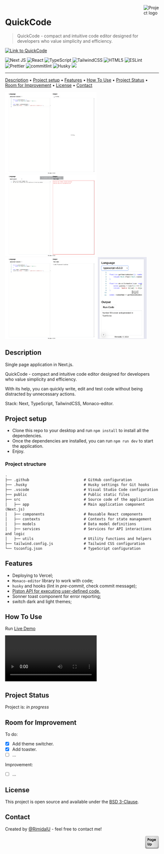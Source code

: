 <img src="../src/app/favicon.ico" id="start" align="right" alt="Project logo" width="50" >

# QuickCode

> QuickCode - compact and intuitive code editor designed for developers who value simplicity and efficiency.

[![Link to QuickCode](https://img.shields.io/badge/Visit_QuickCode-Click_Here-black?style=plastic&logo=link&logoColor=black&labelColor=d1d5db&color=111827&link=https://quick-code-beta.vercel.app/)](https://quick-code-beta.vercel.app/)

![Next JS](https://img.shields.io/badge/Next-black?style=for-the-badge&logo=next.js&logoColor=white)
![React](https://img.shields.io/badge/React-61DAFB.svg?style=for-the-badge&logo=React&logoColor=black)
![TypeScript](https://img.shields.io/badge/TypeScript-007ACC?style=for-the-badge&logo=typescript&logoColor=white)
![TailwindCSS](https://img.shields.io/badge/Tailwind%20CSS-06B6D4.svg?style=for-the-badge&logo=Tailwind-CSS&logoColor=white)
![HTML5](https://img.shields.io/badge/html5-%23E34F26.svg?style=for-the-badge&logo=html5&logoColor=white)
![ESLint](https://img.shields.io/badge/ESLint-4B32C3.svg?style=for-the-badge&logo=ESLint&logoColor=white)
![Prettier](https://img.shields.io/badge/Prettier-F7B93E.svg?style=for-the-badge&logo=Prettier&logoColor=black)
![commitlint](https://img.shields.io/badge/commitlint-000000.svg?style=for-the-badge&logo=commitlint&logoColor=white)
![Husky](https://img.shields.io/badge/-🐶_Husky-f6f6f7?style=for-the-badge&&logoColor=white)
<img width="120px" height="auto" src="https://raw.githubusercontent.com/suren-atoyan/monaco-react/HEAD/playground/logo.svg" >

---

[Description](#description) •
[Project setup](#project-setup) •
[Features](#features) •
[How To Use](#how-to-use) •
[Project Status](#project-status) •
[Room for Improvement](#room-for-improvement) •
[License](#license) •
[Contact](#contact)

<img src="./assets/running.png" width="300" /> <img src="./assets/error.png" width="300" /> <img src="./assets/output.png" width="300" />
<img src="./assets/mobile.png" width="160" />

## Description

Single page application in Next.js.

QuickCode - compact and intuitive code editor designed for developers who value simplicity and efficiency.

With its help, you can quickly write, edit and test code without being distracted by unnecessary actions.

Stack: Next, TypeScript, TailwindCSS, Monaco-editor.

## Project setup

- Clone this repo to your desktop and run `npm install` to install all the dependencies.
- Once the dependencies are installed, you can run `npm run dev` to start the application.
- Enjoy.

### Project structure

```shell
.
├── .github                         # GitHub configuration
├── .husky                          # Husky settings for Git hooks
├── .vscode                         # Visual Studio Code configuration
├── public                          # Public static files
├── src                             # Source code of the application
│   ├── app                         # Main application component (Next.js)
│   ├── components                  # Reusable React components
│   ├── contexts                    # Contexts for state management
│   ├── models                      # Data model definitions
│   ├── services                    # Services for API interactions and logic
│   ├── utils                       # Utility functions and helpers
├── tailwind.config.js              # Tailwind CSS configuration
└── tsconfig.json                   # TypeScript configuration
```

## Features

- Deploying to Vercel;
- `Monaco-editor` library to work with code;
- `husky` and hooks (lint in _pre-commit_, check commit message);
- [Piston API for executing user-defined code.](https://piston.readthedocs.io/en/latest/api-v2/)
- Sonner toast component for error reporting;
- switch dark and light themes;

## How To Use

Run [Live Demo](https://quick-code-beta.vercel.app/)

<video src="https://github.com/RimidalU/QuickCode/blob/main/.github/assets/demo.mp4" controls="controls"></video>

## Project Status

Project is: _in progress_

## Room for Improvement

To do:

- [x] Add theme switcher.
- [x] Add toaster.
- [ ] ...

Improvement:

- [ ] ...

## License

This project is open source and available under the [BSD 3-Clause](../LICENSE.md).

## Contact

Created by [@RimidalU](https://www.linkedin.com/in/uladzimir-stankevich/) - feel free to contact me!

<p align="right"><a href="#start"><img width="45rem" src="./assets/pageUp.svg"></a></p>

<!-- MARKDOWN LINKS & IMAGES -->

<!-- [tutorial]: ./assets/demo.mp4 -->
